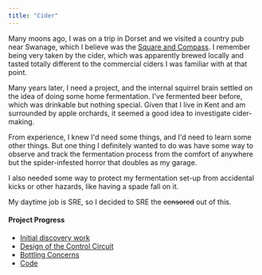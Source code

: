 ```yaml
---
title: "Cider"
---
```


Many moons ago, I was on a trip in Dorset and we visited a country pub near Swanage, which I believe was the [Square and
Compass](https://www.squareandcompasspub.co.uk/). I remember being very taken by the cider, which was apparently brewed
locally and tasted totally different to
the commercial ciders I was familiar with at that point.

Many years later, I need a project, and the internal squirrel brain settled on the idea of doing some home fermentation.
I've fermented beer before, which was drinkable but nothing special. Given that I live in Kent and am surrounded by
apple orchards, it seemed a good idea to investigate cider-making.

From experience, I knew I'd need some things, and I'd need to learn some other things. But one thing I definitely wanted
to do was have some way to observe and track the fermentation process from the comfort of anywhere but the
spider-infested horror that doubles as my garage.

I also needed some way to protect my fermentation set-up from accidental kicks or other hazards, like having a spade
fall on it.

My daytime job is SRE, so I decided to SRE the ~~censored~~ out of this.

#### Project Progress

* [Initial discovery work](./cider)
* [Design of the Control Circuit](./control-system)
* [Bottling Concerns](./bottling)
* [Code]()